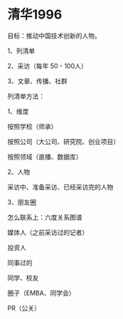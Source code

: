 # 清华1996

目标：推动中国技术创新的人物。

1、列清单

2、采访（每年 50 - 100人）

3、文章、传播、社群

列清单方法：

1、维度

按照学校（师承）

按照公司（大公司、研究院、创业项目）

按照领域（直播、数据库）

2、人物

采访中、准备采访、已经采访完的人物

3、朋友圈

怎么联系上：六度关系图谱

媒体人（之前采访过的记者）

投资人

同事过的

同学、校友

圈子（EMBA、同学会）

PR（公关）





